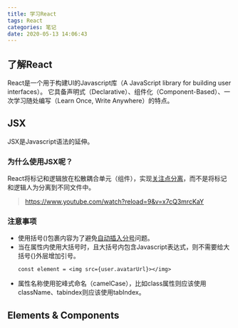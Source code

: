 ```yaml
---
title: 学习React
tags: React
categories: 笔记
date: 2020-05-13 14:06:43
---
```



## 了解React

React是一个用于构建UI的Javascript库（A JavaScript library for building user interfaces）。
它具备声明式（Declarative）、组件化（Component-Based）、一次学习随处编写（Learn Once, Write Anywhere）的特点。

## JSX

JSX是Javascript语法的延伸。

### 为什么使用JSX呢？
React将标记和逻辑放在松散耦合单元（组件），实现[关注点分离](https://en.wikipedia.org/wiki/Separation_of_concerns)，而不是将标记和逻辑人为分离到不同文件中。

> https://www.youtube.com/watch?reload=9&v=x7cQ3mrcKaY

### 注意事项
- 使用括号()包裹内容为了避免[自动插入分号](https://stackoverflow.com/questions/2846283/what-are-the-rules-for-javascripts-automatic-semicolon-insertion-asi)问题。
- 当在属性内使用大括号时，且大括号内包含Javascript表达式，则不需要给大括号{}外层增加引号。
  ```
  const element = <img src={user.avatarUrl}></img>
  ```
- 属性名称使用驼峰式命名（camelCase），比如class属性则应该使用className、tabindex则应该使用tabIndex。

## Elements & Components